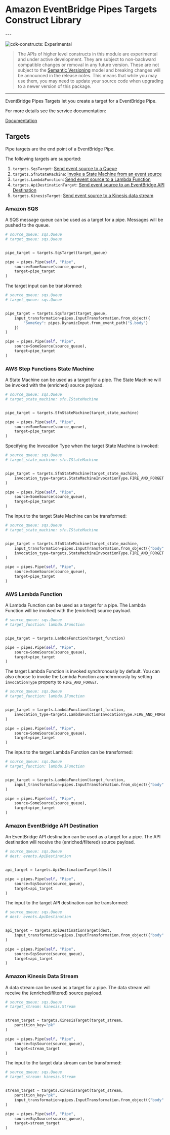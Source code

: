# Amazon EventBridge Pipes Targets Construct Library

<!--BEGIN STABILITY BANNER-->---


![cdk-constructs: Experimental](https://img.shields.io/badge/cdk--constructs-experimental-important.svg?style=for-the-badge)

> The APIs of higher level constructs in this module are experimental and under active development.
> They are subject to non-backward compatible changes or removal in any future version. These are
> not subject to the [Semantic Versioning](https://semver.org/) model and breaking changes will be
> announced in the release notes. This means that while you may use them, you may need to update
> your source code when upgrading to a newer version of this package.

---
<!--END STABILITY BANNER-->

EventBridge Pipes Targets let you create a target for a EventBridge Pipe.

For more details see the service documentation:

[Documentation](https://docs.aws.amazon.com/eventbridge/latest/userguide/eb-pipes-event-target.html)

## Targets

Pipe targets are the end point of a EventBridge Pipe.

The following targets are supported:

1. `targets.SqsTarget`: [Send event source to a Queue](#amazon-sqs)
2. `targets.SfnStateMachine`: [Invoke a State Machine from an event source](#aws-step-functions-state-machine)
3. `targets.LambdaFunction`: [Send event source to a Lambda Function](#aws-lambda-function)
4. `targets.ApiDestinationTarget`: [Send event source to an EventBridge API Destination](#amazon-eventbridge-api-destination)
5. `targets.KinesisTarget`: [Send event source to a Kinesis data stream](#amazon-kinesis-data-stream)

### Amazon SQS

A SQS message queue can be used as a target for a pipe. Messages will be pushed to the queue.

```python
# source_queue: sqs.Queue
# target_queue: sqs.Queue


pipe_target = targets.SqsTarget(target_queue)

pipe = pipes.Pipe(self, "Pipe",
    source=SomeSource(source_queue),
    target=pipe_target
)
```

The target input can be transformed:

```python
# source_queue: sqs.Queue
# target_queue: sqs.Queue


pipe_target = targets.SqsTarget(target_queue,
    input_transformation=pipes.InputTransformation.from_object({
        "SomeKey": pipes.DynamicInput.from_event_path("$.body")
    })
)

pipe = pipes.Pipe(self, "Pipe",
    source=SomeSource(source_queue),
    target=pipe_target
)
```

### AWS Step Functions State Machine

A State Machine can be used as a target for a pipe. The State Machine will be invoked with the (enriched) source payload.

```python
# source_queue: sqs.Queue
# target_state_machine: sfn.IStateMachine


pipe_target = targets.SfnStateMachine(target_state_machine)

pipe = pipes.Pipe(self, "Pipe",
    source=SomeSource(source_queue),
    target=pipe_target
)
```

Specifying the Invocation Type when the target State Machine is invoked:

```python
# source_queue: sqs.Queue
# target_state_machine: sfn.IStateMachine


pipe_target = targets.SfnStateMachine(target_state_machine,
    invocation_type=targets.StateMachineInvocationType.FIRE_AND_FORGET
)

pipe = pipes.Pipe(self, "Pipe",
    source=SomeSource(source_queue),
    target=pipe_target
)
```

The input to the target State Machine can be transformed:

```python
# source_queue: sqs.Queue
# target_state_machine: sfn.IStateMachine


pipe_target = targets.SfnStateMachine(target_state_machine,
    input_transformation=pipes.InputTransformation.from_object({"body": "<$.body>"}),
    invocation_type=targets.StateMachineInvocationType.FIRE_AND_FORGET
)

pipe = pipes.Pipe(self, "Pipe",
    source=SomeSource(source_queue),
    target=pipe_target
)
```

### AWS Lambda Function

A Lambda Function can be used as a target for a pipe. The Lambda Function will be invoked with the (enriched) source payload.

```python
# source_queue: sqs.Queue
# target_function: lambda.IFunction


pipe_target = targets.LambdaFunction(target_function)

pipe = pipes.Pipe(self, "Pipe",
    source=SomeSource(source_queue),
    target=pipe_target
)
```

The target Lambda Function is invoked synchronously by default. You can also choose to invoke the Lambda Function asynchronously by setting `invocationType` property to `FIRE_AND_FORGET`.

```python
# source_queue: sqs.Queue
# target_function: lambda.IFunction


pipe_target = targets.LambdaFunction(target_function,
    invocation_type=targets.LambdaFunctionInvocationType.FIRE_AND_FORGET
)

pipe = pipes.Pipe(self, "Pipe",
    source=SomeSource(source_queue),
    target=pipe_target
)
```

The input to the target Lambda Function can be transformed:

```python
# source_queue: sqs.Queue
# target_function: lambda.IFunction


pipe_target = targets.LambdaFunction(target_function,
    input_transformation=pipes.InputTransformation.from_object({"body": "👀"})
)

pipe = pipes.Pipe(self, "Pipe",
    source=SomeSource(source_queue),
    target=pipe_target
)
```

### Amazon EventBridge API Destination

An EventBridge API destination can be used as a target for a pipe.
The API destination will receive the (enriched/filtered) source payload.

```python
# source_queue: sqs.Queue
# dest: events.ApiDestination


api_target = targets.ApiDestinationTarget(dest)

pipe = pipes.Pipe(self, "Pipe",
    source=SqsSource(source_queue),
    target=api_target
)
```

The input to the target API destination can be transformed:

```python
# source_queue: sqs.Queue
# dest: events.ApiDestination


api_target = targets.ApiDestinationTarget(dest,
    input_transformation=pipes.InputTransformation.from_object({"body": "👀"})
)

pipe = pipes.Pipe(self, "Pipe",
    source=SqsSource(source_queue),
    target=api_target
)
```

### Amazon Kinesis Data Stream

A data stream can be used as a target for a pipe. The data stream will receive the (enriched/filtered) source payload.

```python
# source_queue: sqs.Queue
# target_stream: kinesis.Stream


stream_target = targets.KinesisTarget(target_stream,
    partition_key="pk"
)

pipe = pipes.Pipe(self, "Pipe",
    source=SqsSource(source_queue),
    target=stream_target
)
```

The input to the target data stream can be transformed:

```python
# source_queue: sqs.Queue
# target_stream: kinesis.Stream


stream_target = targets.KinesisTarget(target_stream,
    partition_key="pk",
    input_transformation=pipes.InputTransformation.from_object({"body": "👀"})
)

pipe = pipes.Pipe(self, "Pipe",
    source=SqsSource(source_queue),
    target=stream_target
)
```
